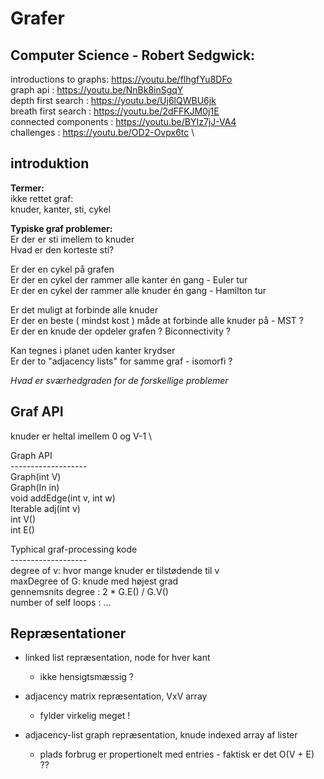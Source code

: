 # Grafer

## Computer Science - Robert Sedgwick:

introductions to graphs: https://youtu.be/flhgfYu8DFo \
graph api : https://youtu.be/NnBk8inSgqY \
depth first search : https://youtu.be/Uj6lQWBU6jk \
breath first search : https://youtu.be/2dFFKJM0j1E \
connected components : https://youtu.be/BYIz7jJ-VA4 \
challenges : https://youtu.be/OD2-Ovpx6tc \

## introduktion
<b>Termer:</b>\
ikke rettet graf: \
knuder, kanter, sti, cykel

<b>Typiske graf problemer:</b> \
Er der er sti imellem to knuder \
Hvad er den korteste sti? 

Er der en cykel på grafen \
Er der en cykel der rammer alle kanter én gang - Euler tur \
Er der en cykel der rammer alle knuder én gang - Hamilton tur 

Er det muligt at forbinde alle knuder \
Er der en beste ( mindst kost ) måde at forbinde alle knuder på - MST ? \
Er der en knude der opdeler grafen ? Biconnectivity ?

Kan tegnes i planet uden kanter krydser \
Er der to "adjacency lists" for samme graf - isomorfi ?

<i>Hvad er sværhedgraden for de forskellige problemer</i>

## Graf API

knuder er heltal imellem 0 og V-1 \

Graph API \
------------------- \
Graph(int V)\
Graph(In in)\
void addEdge(int v, int w)\
Iterable<Integer> adj(int v)\
int V()\
int E()
  
Typhical graf-processing kode \
------------------- \
degree of v: hvor mange knuder er tilstødende til v \
maxDegree of G: knude med højest grad \
gennemsnits degree : 2 * G.E() / G.V() \
number of self loops : ...

## Repræsentationer 
  
* linked list repræsentation, node for hver kant 
  * ikke hensigtsmæssig ?
  
* adjacency matrix repræsentation, VxV array
  * fylder virkelig meget !
  
* adjacency-list graph repræsentation, knude indexed array af lister
  * plads forbrug er propertionelt med entries - faktisk er det O(V + E) ??
  
  
  


  


  
  









